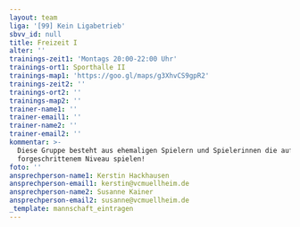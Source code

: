 ```yaml
---
layout: team
liga: '[99] Kein Ligabetrieb'
sbvv_id: null
title: Freizeit I
alter: ''
trainings-zeit1: 'Montags 20:00-22:00 Uhr'
trainings-ort1: Sporthalle II
trainings-map1: 'https://goo.gl/maps/g3XhvCS9gpR2'
trainings-zeit2: ''
trainings-ort2: ''
trainings-map2: ''
trainer-name1: ''
trainer-email1: ''
trainer-name2: ''
trainer-email2: ''
kommentar: >-
  Diese Gruppe besteht aus ehemaligen Spielern und Spielerinnen die auf
  forgeschrittenem Niveau spielen!
foto: ''
ansprechperson-name1: Kerstin Hackhausen
ansprechperson-email1: kerstin@vcmuellheim.de
ansprechperson-name2: Susanne Kainer
ansprechperson-email2: susanne@vcmuellheim.de
_template: mannschaft_eintragen
---
```



